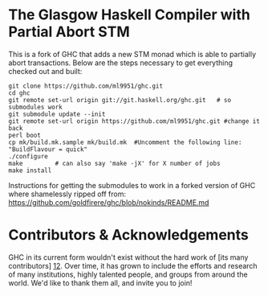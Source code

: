 The Glasgow Haskell Compiler with Partial Abort STM
============================
This is a fork of GHC that adds a new STM monad which is able to 
partially abort transactions.  Below are the steps necessary to
get everything checked out and built:


    git clone https://github.com/ml9951/ghc.git
    cd ghc
    git remote set-url origin git://git.haskell.org/ghc.git   # so submodules work
    git submodule update --init
    git remote set-url origin https://github.com/ml9951/ghc.git #change it back
    perl boot
    cp mk/build.mk.sample mk/build.mk  #Uncomment the following line: "BuildFlavour = quick"
    ./configure
    make         # can also say 'make -jX' for X number of jobs
    make install

Instructions for getting the submodules to work in a forked version of GHC
where shamelessly ripped off from: https://github.com/goldfirere/ghc/blob/nokinds/README.md

Contributors & Acknowledgements
===============================

GHC in its current form wouldn't exist without the hard work of
[its many contributors] [12]. Over time, it has grown to include the
efforts and research of many institutions, highly talented people, and
groups from around the world. We'd like to thank them all, and invite
you to join!

  [1]:  http://www.haskell.org/ghc/            "www.haskell.org/ghc/"
  [2]:  http://ghc.haskell.org/trac/ghc    "ghc.haskell.org/trac/ghc"
  [3]:  http://ghc.haskell.org/trac/ghc/wiki/Building
          "ghc.haskell.org/trac/ghc/wiki/Building"
  [4]:  http://www.haskell.org/happy/          "www.haskell.org/happy/"
  [5]:  http://www.haskell.org/alex/           "www.haskell.org/alex/"
  [6]:  http://www.haskell.org/haddock/        "www.haskell.org/haddock/"
  [7]:  http://ghc.haskell.org/trac/ghc/wiki/Building/SyncAll
          "http://ghc.haskell.org/trac/ghc/wiki/Building/SyncAll"
  [8]:  http://ghc.haskell.org/trac/ghc/wiki/Building/Preparation
          "http://ghc.haskell.org/trac/ghc/wiki/Building/Preparation"
  [9]:  http://www.haskell.org/cabal/          "http://www.haskell.org/cabal/"
  [10]: http://ghc.haskell.org/trac/ghc/
          "http://ghc.haskell.org/trac/ghc/"
  [11]: http://www.haskell.org/pipermail/glasgow-haskell-users/
          "http://www.haskell.org/pipermail/glasgow-haskell-users/"
  [12]: http://ghc.haskell.org/trac/ghc/wiki/TeamGHC
          "http://ghc.haskell.org/trac/ghc/wiki/TeamGHC"
